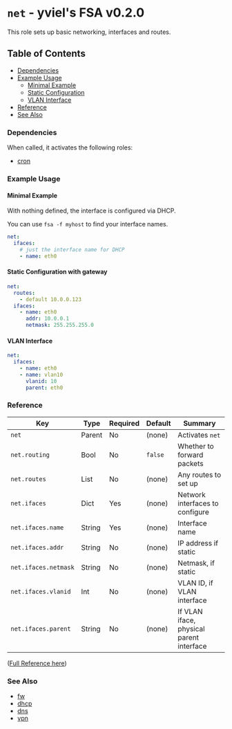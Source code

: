 # `net` - yviel's FSA v0.2.0
This role sets up basic networking, interfaces and routes.

## Table of Contents
 - [Dependencies](#dependencies)
 - [Example Usage](#example-usage)
    - [Minimal Example](#minimal-example)
    - [Static Configuration](#static-configuration)
    - [VLAN Interface](#vlan-interface)
 - [Reference](#reference)
 - [See Also](#see-also)

### Dependencies
When called, it activates the following roles:
 - [cron](../net)

### Example Usage
#### Minimal Example

With nothing defined, the interface is configured via DHCP.

You can use `fsa -f myhost` to find your interface names.
```yaml
net:
  ifaces:
    # just the interface name for DHCP
    - name: eth0
```

#### Static Configuration with gateway
```yaml
net:
  routes:
    - default 10.0.0.123
  ifaces:
    - name: eth0
      addr: 10.0.0.1
      netmask: 255.255.255.0
```

#### VLAN Interface
```yaml
net:
  ifaces:
    - name: eth0
    - name: vlan10
      vlanid: 10
      parent: eth0
```

### Reference
|Key|Type|Required|Default|Summary|
|--|--|--|--|--|
|`net`|Parent|No|(none)|Activates `net`|
|`net.routing`|Bool|No|`false`|Whether to forward packets|
|`net.routes`|List|No|(none)|Any routes to set up|
|`net.ifaces`|Dict|Yes|(none)|Network interfaces to configure|
|`net.ifaces.name`|String|Yes|(none)|Interface name|
|`net.ifaces.addr`|String|No|(none)|IP address if static|
|`net.ifaces.netmask`|String|No|(none)|Netmask, if static|
|`net.ifaces.vlanid`|Int|No|(none)|VLAN ID, if VLAN interface|
|`net.ifaces.parent`|String|No|(none)|If VLAN iface, physical parent interface|

([Full Reference here](docs/REFERENCE.md))

### See Also
 - [fw](../fw)
 - [dhcp](../dhcp)
 - [dns](../dns)
 - [vpn](../vpn)
